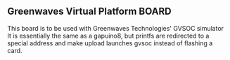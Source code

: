 ## Greenwaves Virtual Platform BOARD
This board is to be used with Greenwaves Technologies' GVSOC simulator
It is essentially the same as a gapuino8, but printfs are redirected to a special address and make upload launches gvsoc instead of flashing a card.
